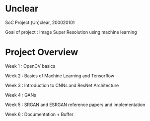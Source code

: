 # Unclear
SoC Project:(Un)clear, 200020101

Goal of project : Image Super Resolution using machine learning

# Project Overview

Week 1 : OpenCV basics

Week 2 : Basics of Machine Learning and Tensorflow

Week 3 : Introduction to CNNs and ResNet Architecture

Week 4 : GANs

Week 5 : SRGAN and ESRGAN reference papers and implementation

Week 6 : Documentation + Buffer
